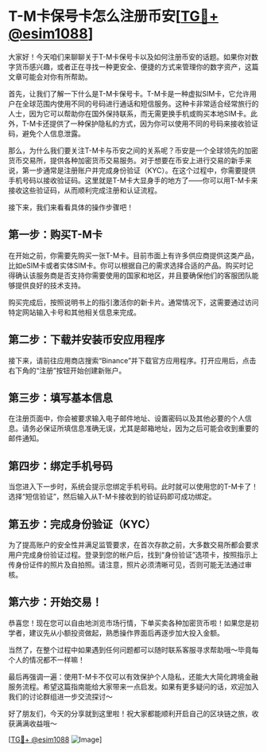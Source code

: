 # T-M卡保号卡怎么注册币安[[TG💪+ @esim1088](https://t.me/s/esim1088)]

大家好！今天咱们来聊聊关于T-M卡保号卡以及如何注册币安的话题。如果你对数字货币感兴趣，或者正在寻找一种更安全、便捷的方式来管理你的数字资产，这篇文章可能会对你有所帮助。

首先，让我们了解一下什么是T-M卡保号卡。T-M卡是一种虚拟SIM卡，它允许用户在全球范围内使用不同的号码进行通话和短信服务。这种卡非常适合经常旅行的人士，因为它可以帮助你在国外保持联系，而无需更换手机或购买本地SIM卡。此外，T-M卡还提供了一种保护隐私的方式，因为你可以使用不同的号码来接收验证码，避免个人信息泄露。

那么，为什么我们要关注T-M卡与币安之间的关系呢？币安是一个全球领先的加密货币交易所，提供各种加密货币交易服务。对于想要在币安上进行交易的新手来说，第一步通常是注册账户并完成身份验证（KYC）。在这个过程中，你需要提供手机号码以接收验证码。这里就是T-M卡大显身手的地方了——你可以用T-M卡来接收这些验证码，从而顺利完成注册和认证流程。

接下来，我们来看看具体的操作步骤吧！

## 第一步：购买T-M卡

在开始之前，你需要先购买一张T-M卡。目前市面上有许多供应商提供这类产品，比如eSIM卡或者实体SIM卡。你可以根据自己的需求选择合适的产品。购买时记得确认该服务商是否支持你需要使用的国家和地区，并且要确保他们的客服团队能够提供良好的技术支持。

购买完成后，按照说明书上的指引激活你的新卡片。通常情况下，这需要通过访问特定网站输入卡号和其他相关信息来完成。

## 第二步：下载并安装币安应用程序

接下来，请前往应用商店搜索“Binance”并下载官方应用程序。打开应用后，点击右下角的“注册”按钮开始创建新账户。

## 第三步：填写基本信息

在注册页面中，你会被要求输入电子邮件地址、设置密码以及其他必要的个人信息。请务必保证所填信息准确无误，尤其是邮箱地址，因为之后可能会收到重要的邮件通知。

## 第四步：绑定手机号码

当您进入下一步时，系统会提示您绑定手机号码。此时就可以使用您的T-M卡了！选择“短信验证”，然后输入从T-M卡接收到的验证码即可成功绑定。

## 第五步：完成身份验证（KYC）

为了提高账户的安全性并满足监管要求，在首次存款之前，大多数交易所都会要求用户完成身份验证过程。登录到您的帐户后，找到“身份验证”选项卡，按照指示上传身份证件的照片及自拍照。请注意，照片必须清晰可见，否则可能无法通过审核。

## 第六步：开始交易！

恭喜您！现在您可以自由地浏览市场行情，下单买卖各种加密货币啦！如果您是初学者，建议先从小额投资做起，熟悉操作界面后再逐步加大投入金额。

当然了，在整个过程中如果遇到任何问题都可以随时联系客服寻求帮助哦～毕竟每个人的情况都不一样嘛！

最后再强调一遍：使用T-M卡不仅可以有效保护个人隐私，还能大大简化跨境金融服务流程。希望这篇指南能给大家带来一点启发。如果有更多疑问的话，欢迎加入我们的讨论群组进一步交流探讨～

好了朋友们，今天的分享就到这里啦！祝大家都能顺利开启自己的区块链之旅，收获满满收益哦～

[[TG💪+ @esim1088](https://t.me/s/esim1088) ![Image](https://i.postimg.cc/4NQfJmqS/Snipaste-2025-05-13-00-14-12.png)]